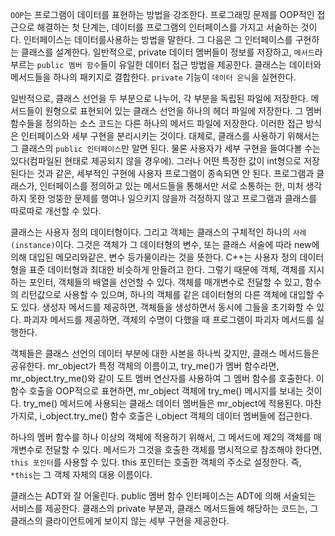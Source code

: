 ```OOP```는 프로그램이 데이터를 표현하는 방법을 강조한다. 프로그래밍 문제를 OOP적인 접근으로 해결하는 첫 단계는, 데이터를 프로그램의 인터페이스를 가지고 서술하는 것이다. 인터페이스는 데이터를사용하는 방법을 말한다. 그 다음은 그 인터페이스를 구현하는 클래스를 설계한다. 일반적으로, private 데이터 멤버들이 정보를 저장하고, ```메서드```라 부르는 ```public 멤버 함수```들이 유일한 데이터 접근 방법을 제공한다. 클래스는 데이터와 메서드들을 하나의 패키지로 결합한다. ```private``` 기능이 ```데이터 은닉```을 실현한다.

일반적으로, 클래스 선언을 두 부분으로 나누어, 각 부분을 독립된 파일에 저장한다. 메서드들이 원형으로 표현되어 있는 클래스 선언을 하나의 헤더 파일에 저장한다. 그 멤버 함수들을 정의하는 소스 코드는 다른 하나의 메서드 파일에 저장한다. 이러한 접근 방식은 인터페이스와 세부 구현을 분리시키는 것이다. 대체로, 클래스를 사용하기 위해서는 그 클래스의 ```public 인터페이스```만 알면 된다. 물론 사용자가 세부 구현을 들여다볼 수는 있다(컴파일된 현태로 제공되지 않을 경우에). 그러나 어떤 특정한 값이 int형으로 저장된다는 것과 같은, 세부적인 구현에 사용자 프로그램이 종속되면 안 된다. 프로그램과 클래스가, 인터페이스를 정의하고 있는 메서드들을 통해서만 서로 소통하는 한, 미처 생각하지 못한 엉뚱한 문제를 행여나 일으키지 않을까 걱정하지 않고 프로그램과 클래스를 따로따로 개선할 수 있다.

클래스는 사용자 정의 데이터형이다. 그리고 객체는 클래스의 구체적인 하나의 ```사례(instance)```이다. 그것은 객체가 그 데이터형의 변수, 또는 클래스 서술에 따라 new에 의해 대입된 메모리와같은, 변수 등가물이라는 것을 뜻한다. C++는 사용자 정의 데이터형을 표준 데이터형과 최대한 비슷하게 만들려고 한다. 그렇기 때문에 객체, 객체를 지시하는 포인터, 객체들의 배열을 선언할 수 있다. 객체를 매개변수로 전달할 수 있고, 함수의 리턴값으로 사용할 수 있으며, 하나의 객체를 같은 데이터형의 다른 객체에 대입할 수도 있다. 생성자 메서드를 제공하면, 객체들을 생성하면서 동시에 그들을 초기화할 수 있다. 파괴자 메서드를 제공하면, 객체의 수명이 다했을 때 프로그램이 파괴자 메서드를 실행한다.

객체들은 클래스 선언의 데이터 부분에 대한 사본을 하나씩 갖지만, 클래스 메서드들은 공유한다. mr_object가 특정 객체의 이름이고, try_me()가 멤버 함수라면, mr_object.try_me()와 같이 도트 멤버 연산자를 사용하여 그 멤버 함수를 호출한다. 이 함수 호출을 OOP적으로 표현하면, mr_object 객체에 try_me() 메시지를 보내는 것이다. try_me() 메서드에 사용되는 클래스 데이터 멤버들은 mr_object에 적용된다. 마찬가지로, i_object.try_me() 함수 호출은 i_object 객체의 데이터 멤버들에 접근한다.

하나의 멤버 함수를 하나 이상의 객체에 적용하기 위해서, 그 메서드에 제2의 객체를 매개변수로 전달할 수 있다. 메서드가 그것을 호출한 객체를 명시적으로 참조해야 한다면, ```this 포인터```를 사용할 수 있다. this 포인터는 호출한 객체의 주소로 설정한다. 즉, ```*this```는 그 객체 자체의 대용 이름이다. 

클래스는 ADT와 잘 어울린다. public 멤버 함수 인터페이스는 ADT에 의해 서술되는 서비스를 제공한다. 클래스의 private 부분과, 클래스 메서드들에 해당하는 코드는, 그 클래스의 클라이언트에게 보이지 않는 세부 구현을 제공한다.